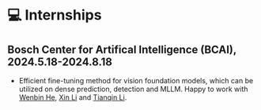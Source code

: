 # 💻 Internships

## Bosch Center for Artifical Intelligence (BCAI), 2024.5.18-2024.8.18
- Efficient fine-tuning method for vision foundation models, which can be utilized on dense prediction, detection and MLLM. Happy to work with [Wenbin He](https://hewenbin.github.io/), [Xin Li](https://scholar.google.com/citations?hl=zh-CN&user=KkPdvB8AAAAJ) and [Tianqin Li](https://crazy-jack.github.io). 